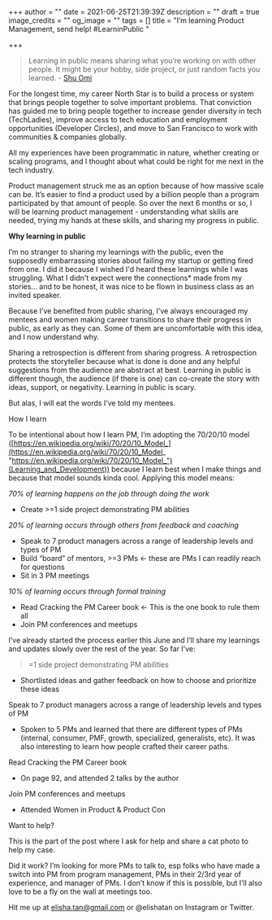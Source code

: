 +++
author = ""
date = 2021-06-25T21:39:39Z
description = ""
draft = true
image_credits = ""
og_image = ""
tags = []
title = "I’m learning Product Management, send help! #LearninPublic "

+++
> Learning in public means sharing what you’re working on with other people. It might be your hobby, side project, or just random facts you learned. - [Shu Omi](https://medium.com/my-learning-journal/why-you-should-learn-in-public-4fd3a6239549)

  
For the longest time, my career North Star is to build a process or system that brings people together to solve important problems. That conviction has guided me to bring people together to increase gender diversity in tech (TechLadies), improve access to tech education and employment opportunities (Developer Circles), and move to San Francisco to work with communities & companies globally.

All my experiences have been programmatic in nature, whether creating or scaling programs, and I thought about what could be right for me next in the tech industry.

Product management struck me as an option because of how massive scale can be. It’s easier to find a product used by a billion people than a program participated by that amount of people. So over the next 6 months or so, I will be learning product management - understanding what skills are needed, trying my hands at these skills, and sharing my progress in public.

**Why learning in public**

I’m no stranger to sharing my learnings with the public, even the supposedly embarrassing stories about failing my startup or getting fired from one. I did it because I wished I'd heard these learnings while I was struggling. What I didn't expect were the connections* made from my stories… and to be honest, it was nice to be flown in business class as an invited speaker.

Because I’ve benefited from public sharing, I’ve always encouraged my mentees and women making career transitions to share their progress in public, as early as they can. Some of them are uncomfortable with this idea, and I now understand why.

Sharing a retrospection is different from sharing progress. A retrospection protects the storyteller because what is done is done and any helpful suggestions from the audience are abstract at best. Learning in public is different though, the audience (if there is one) can co-create the story with ideas, support, or negativity. Learning in public is scary.

But alas, I will eat the words I’ve told my mentees.

How I learn

To be intentional about how I learn PM, I’m adopting the 70/20/10 model ([https://en.wikipedia.org/wiki/70/20/10_Model_](https://en.wikipedia.org/wiki/70/20/10_Model_ "https://en.wikipedia.org/wiki/70/20/10_Model_")(Learning_and_Development)) because I learn best when I make things and because that model sounds kinda cool. Applying this model means:

_70% of learning happens on the job through doing the work_

* Create >=1 side project demonstrating PM abilities

_20% of learning occurs through others from feedback and coaching_

* Speak to 7 product managers across a range of leadership levels and types of PM
* Build “board” of mentors, >=3 PMs <- these are PMs I can readily reach for questions
* Sit in 3 PM meetings

_10% of learning occurs through formal training_

* Read Cracking the PM Career book <- This is the one book to rule them all
* Join PM conferences and meetups

I’ve already started the process earlier this June and I’ll share my learnings and updates slowly over the rest of the year. So far I’ve:

>=1 side project demonstrating PM abilities

* Shortlisted ideas and gather feedback on how to choose and prioritize these ideas

Speak to 7 product managers across a range of leadership levels and types of PM

* Spoken to 5 PMs and learned that there are different types of PMs (internal, consumer, PMF, growth, specialized, generalists, etc). It was also interesting to learn how people crafted their career paths.

Read Cracking the PM Career book

* On page 92, and attended 2 talks by the author

Join PM conferences and meetups

* Attended Women in Product & Product Con

Want to help?

This is the part of the post where I ask for help and share a cat photo to help my case.

Did it work? I’m looking for more PMs to talk to, esp folks who have made a switch into PM from program management, PMs in their 2/3rd year of experience, and manager of PMs. I don’t know if this is possible, but I’ll also love to be a fly on the wall at meetings too.

Hit me up at [elisha.tan@gmail.com](mailto:elisha.tan@gmail.com) or @elishatan on Instagram or Twitter.